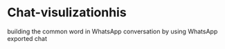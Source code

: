 # Chat-visulizationhis 
building the common word in WhatsApp conversation by using WhatsApp exported chat 
